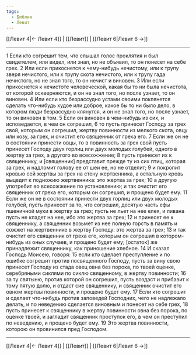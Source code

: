 ```yaml
---
tags:
  - Библия
  - Левит
---
```

[[Левит 4|← Левит 4]] | [[Левит]] | [[Левит 6|Левит 6 →]]

---
1 Если кто согрешит тем, что слышал голос проклятия и был свидетелем, или видел, или знал, но не объявил, то он понесет на себе грех.
2 Или если прикоснется к чему-нибудь нечистому, или к трупу зверя нечистого, или к трупу скота нечистого, или к трупу гада нечистого, но не знал того, то он нечист и виновен.
3 Или если прикоснется к нечистоте человеческой, какая бы то ни была нечистота, от которой оскверняются, и он не знал того, но после узнает, то он виновен.
4 Или если кто безрассудно устами своими поклянется сделать что-нибудь худое или доброе, какое бы то ни было дело, в котором люди безрассудно клянутся, и он не знал того, но после узнает, то он виновен в том.
5 Если он виновен в чем-нибудь из сих, и исповедается, в чем он согрешил,
6 то пусть принесет Господу за грех свой, которым он согрешил, жертву повинности из мелкого скота, овцу или козу, за грех, и очистит его священник от греха его.
7 Если же он не в состоянии принести овцы, то в повинность за грех свой пусть принесет Господу двух горлиц или двух молодых голубей, одного в жертву за грех, а другого во всесожжение;
8 пусть принесет их к священнику, и [священник] представит прежде ту из сих птиц, которая за грех, и надломит голову ее от шеи ее, но не отделит;
9 и покропит кровью сей жертвы за грех на стену жертвенника, а остальную кровь выцедит к подножию жертвенника: это жертва за грех;
10 а другую употребит во всесожжение по установлению; и так очистит его священник от греха его, которым он согрешил, и прощено будет ему.
11 Если же он не в состоянии принести двух горлиц или двух молодых голубей, пусть принесет за то, что согрешил, десятую часть ефы пшеничной муки в жертву за грех; пусть не льет на нее елея, и ливана пусть не кладет на нее, ибо это жертва за грех;
12 и принесет ее к священнику, а священник возьмет из нее полную горсть в память и сожжет на жертвеннике в жертву Господу: это жертва за грех;
13 и так очистит его священник от греха его, которым он согрешил в котором-нибудь из оных случаев, и прощено будет ему; [остаток] же принадлежит священнику, как приношение хлебное.
14 И сказал Господь Моисею, говоря:
15 если кто сделает преступление и по ошибке согрешит против посвященного Господу, пусть за вину свою принесет Господу из стада овец овна без порока, по твоей оценке, серебряными сиклями по сиклю священному, в жертву повинности;
16 за ту святыню, против которой он согрешил, пусть воздаст и прибавит к тому пятую долю, и отдаст сие священнику, и священник очистит его овном жертвы повинности, и прощено будет ему.
17 Если кто согрешит и сделает что-нибудь против заповедей Господних, чего не надлежало делать, и по неведению сделается виновным и понесет на себе грех,
18 пусть принесет к священнику в жертву повинности овна без порока, по оценке твоей, и загладит священник проступок его, в чем он преступил по неведению, и прощено будет ему.
19 Это жертва повинности, которою он провинился пред Господом.

---
[[Левит 4|← Левит 4]] | [[Левит]] | [[Левит 6|Левит 6 →]]